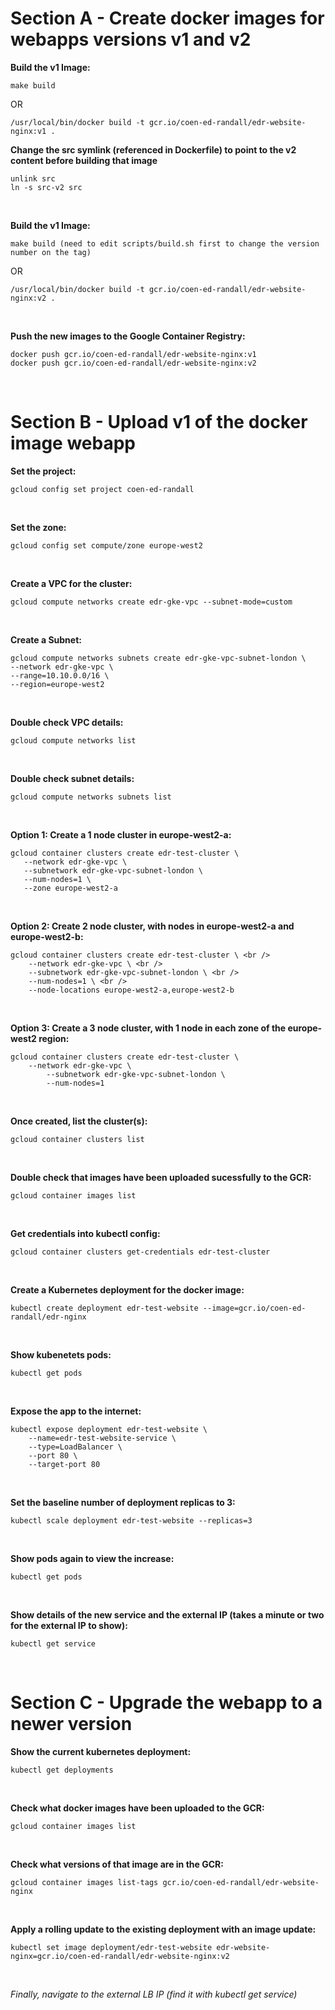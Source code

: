 # Section A - Create docker images for webapps versions v1 and v2

**Build the v1 Image:**
```
make build
```
OR
```
/usr/local/bin/docker build -t gcr.io/coen-ed-randall/edr-website-nginx:v1 .
```
**Change the src symlink (referenced in Dockerfile) to point to the v2 content before building that image**
```
unlink src
ln -s src-v2 src
```
&nbsp;

**Build the v1 Image:**
```
make build (need to edit scripts/build.sh first to change the version number on the tag)
```
OR
```
/usr/local/bin/docker build -t gcr.io/coen-ed-randall/edr-website-nginx:v2 .
```
&nbsp;

**Push the new images to the Google Container Registry:**
```
docker push gcr.io/coen-ed-randall/edr-website-nginx:v1
docker push gcr.io/coen-ed-randall/edr-website-nginx:v2
```
&nbsp;

# Section B - Upload v1 of the docker image webapp

**Set the project:**
```
gcloud config set project coen-ed-randall
```
&nbsp;

**Set the zone:**
```
gcloud config set compute/zone europe-west2
```
&nbsp;

**Create a VPC for the cluster:**
```
gcloud compute networks create edr-gke-vpc --subnet-mode=custom
```
&nbsp;

**Create a Subnet:**
```
gcloud compute networks subnets create edr-gke-vpc-subnet-london \
--network edr-gke-vpc \
--range=10.10.0.0/16 \
--region=europe-west2
```  
&nbsp;

**Double check VPC details:**
```
gcloud compute networks list
```
&nbsp;

**Double check subnet details:**
```
gcloud compute networks subnets list
```
&nbsp;

**Option 1: Create a 1 node cluster in europe-west2-a:**
```
gcloud container clusters create edr-test-cluster \
   --network edr-gke-vpc \
   --subnetwork edr-gke-vpc-subnet-london \
   --num-nodes=1 \
   --zone europe-west2-a
```
&nbsp;

**Option 2: Create 2 node cluster, with nodes in europe-west2-a and europe-west2-b:**
```
gcloud container clusters create edr-test-cluster \ <br />
    --network edr-gke-vpc \ <br />
    --subnetwork edr-gke-vpc-subnet-london \ <br />
    --num-nodes=1 \ <br />
    --node-locations europe-west2-a,europe-west2-b
```
&nbsp;

**Option 3: Create a 3 node cluster, with 1 node in each zone of the europe-west2 region:**
```
gcloud container clusters create edr-test-cluster \
    --network edr-gke-vpc \
        --subnetwork edr-gke-vpc-subnet-london \
        --num-nodes=1
```
&nbsp;

**Once created, list the cluster(s):**
```
gcloud container clusters list
```
&nbsp;

**Double check that images have been uploaded sucessfully to the GCR:**
```
gcloud container images list
```
&nbsp;

**Get credentials into kubectl config:**
```
gcloud container clusters get-credentials edr-test-cluster
```
&nbsp;

**Create a Kubernetes deployment for the docker image:**
```
kubectl create deployment edr-test-website --image=gcr.io/coen-ed-randall/edr-nginx
```
&nbsp;

**Show kubenetets pods:**
```
kubectl get pods
```
&nbsp;

**Expose the app to the internet:**
```
kubectl expose deployment edr-test-website \
    --name=edr-test-website-service \
    --type=LoadBalancer \
    --port 80 \
    --target-port 80
```
&nbsp;

**Set the baseline number of deployment replicas to 3:**
```
kubectl scale deployment edr-test-website --replicas=3
```
&nbsp;

**Show pods again to view the increase:**
```
kubectl get pods
```
&nbsp;

**Show details of the new service and the external IP (takes a minute or two for the external IP to show):**
```
kubectl get service
```
&nbsp;

# Section C - Upgrade the webapp to a newer version

**Show the current kubernetes deployment:**
```
kubectl get deployments
```
&nbsp;

**Check what docker images have been uploaded to the GCR:**
```
gcloud container images list
```
&nbsp;

**Check what versions of that image are in the GCR:**
```
gcloud container images list-tags gcr.io/coen-ed-randall/edr-website-nginx
```
&nbsp;

**Apply a rolling update to the existing deployment with an image update:**
```
kubectl set image deployment/edr-test-website edr-website-nginx=gcr.io/coen-ed-randall/edr-website-nginx:v2
```
&nbsp;

_Finally, navigate to the external LB IP (find it with kubectl get service)_


